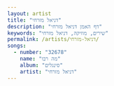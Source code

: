 ```yaml
---
layout: artist
title: "דניאל מזרחי"
description: "דף האמן דניאל מזרחי"
keywords: "שירים, מוזיקה, דניאל מזרחי"
permalink: /artists/דניאל-מזרחי/
songs:
  - number: "32678"
    name: "מה רבו"
    album: "סינגלים"
    artist: "דניאל מזרחי"
---
```

